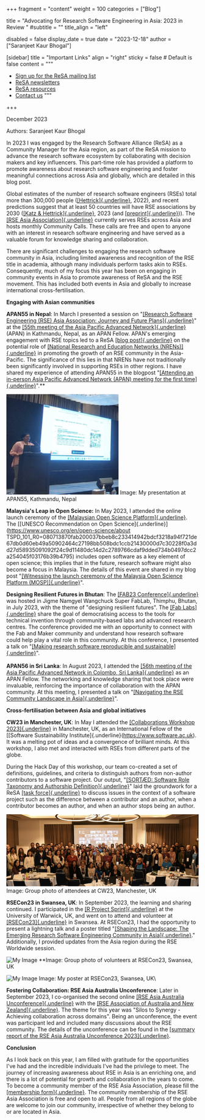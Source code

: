 +++
fragment = "content"
weight = 100
categories = ["Blog"]

title = "Advocating for Research Software Engineering in Asia: 2023 in Review "
#subtitle = ""
title_align = "left"

disabled = false
display_date = true
date = "2023-12-18"
author = ["Saranjeet Kaur Bhogal"]

[sidebar]
  title = "Important Links"
  align = "right"
  sticky = false # Default is false
  content = """
  * [Sign up for the ReSA mailing list](https://landing.mailerlite.com/webforms/landing/i5e1h2)
  * [ReSA newsletters](/news)
  * [ReSA resources](/resa-resources)
  * [Contact us](/contact)
  """

+++

December 2023

Authors: Saranjeet Kaur Bhogal

In 2023 I was engaged by the Research Software Alliance (ReSA) as a Community Manager for the Asia region, as part of the ReSA mission to advance the research software ecosystem by collaborating with decision makers and key influencers. This part-time role has provided a platform to promote awareness about research software engineering and foster meaningful connections across Asia and globally, which are detailed in this blog post.

Global estimates of the number of research software engineers (RSEs) total more than 300,000 people ([[Hettrick]{.underline}](https://slides.com/simonhettrick/how-many-rses), 2022), and recent predictions suggest that at least 50 countries will have RSE associations by 2030 ([[Katz & Hettrick]{.underline}](https://ieeexplore.ieee.org/document/10254813), 2023 (and [[preprint]{.underline}](https://arxiv.org/abs/2308.07796))). The [[RSE Asia Association]{.underline}](https://rse-asia.github.io/RSE_Asia/) currently serves RSEs across Asia and hosts monthly Community Calls. These calls are free and open to anyone with an interest in research software engineering and have served as a valuable forum for knowledge sharing and collaboration.

There are significant challenges to engaging the research software community in Asia, including limited awareness and recognition of the RSE title in academia, although many individuals perform tasks akin to
RSEs. Consequently, much of my focus this year has been on engaging in community events in Asia to promote awareness of ReSA and the RSE movement. This has included both events in Asia and globally to increase international cross-fertilisation.

**Engaging with Asian communities**

**APAN55 in Nepal**: In March I presented a session on "[[Research Software Engineering (RSE) Asia Association: Journey and Future Plans]{.underline}](https://zenodo.org/record/7817687)" at the [[55th meeting of the Asia Pacific Advanced Network]{.underline}](https://apan55.apan.net/) (APAN) in Kathmandu, Nepal, as an APAN Fellow. APAN's emerging engagement with RSE topics led to a ReSA [[blog post]{.underline}](https://www.researchsoft.org/blog/2023-04/) on the potential role of [[National Research and Education Networks (NRENs)]{.underline}](https://en.wikipedia.org/wiki/National_research_and_education_network) in promoting the growth of an RSE community in the Asia-Pacific. The significance of this lies in that NRENs have not traditionally been significantly involved in supporting RSEs in other regions. I have shared my experience of attending APAN55 in the blogpost "[[Attending an in-person Asia Pacific Advanced Network (APAN) meeting for the first time]{.underline}](https://www.software.ac.uk/blog/attending-person-asia-pacific-advanced-network-apan-meeting-first-time)".**

![My Image](image1.png)
Image: My presentation at APAN55, Kathmandu, Nepal


**Malaysia's Leap in Open Science:** In May 2023, I attended the online
launch ceremony of the [[Malaysian Open Science Platform]{.underline}](https://mosp.gov.my). The [[UNESCO Recommendation on Open Science]{.underline}](https://www.unesco.org/en/open-science/about TSPD_101_R0=080713870fab200037bbeb8c233414942bdcf3218a94f721de67db0d60eb49a50902464c27198bb508bdc1ccb21430000d7c30228f0a3dd27d58935091092f24c9d11480dc14d2c2789766cdaf9dded734b0497dcc2a254045f03176b39b4795) includes open software as a key element of open science; this implies that in the future, research software might also become a focus in Malaysia. The details of this event are shared in my blog post "[[Witnessing the launch ceremony of the Malaysia Open Science Platform (MOSP)]{.underline}](https://www.software.ac.uk/blog/witnessing-launch-ceremony-malaysia-open-science-platform-mosp)".

**Designing Resilient Futures in Bhutan**: The [[FAB23
Conference]{.underline}](https://fab23.fabevent.org) was hosted in Jigme Namgyel Wangchuck Super FabLab, Thimphu, Bhutan, in July 2023, with the theme of "designing resilient futures". The [[Fab Labs]{.underline}](https://www.fablabs.io) share the goal of democratising access to the tools for technical invention through community-based labs and advanced research centres. The conference provided me with an opportunity to connect with the Fab and Maker community and understand how research software could help play a vital role in this community. At this conference, I presented a talk on "[[Making research software reproducible and sustainable]{.underline}](https://zenodo.org/record/8191155)".\
\
**APAN56 in Sri Lanka**: In August 2023, I attended the [[56th meeting of the Asia Pacific Advanced Network in Colombo, Sri Lanka]{.underline}](https://apan56.apan.net) as an APAN Fellow. The networking and knowledge sharing that took place were invaluable, reinforcing the importance of collaboration with the APAN community. At this meeting, I presented a talk on "[[Navigating the RSE Community Landscape in Asia]{.underline}](https://zenodo.org/records/8278704)".

**Cross-fertilisation between Asia and global initiatives**

**CW23 in Manchester, UK**: In May I attended the [[Collaborations
Workshop 2023]{.underline}](https://www.software.ac.uk/workshop/collaborations-workshop-2023-cw23-0) in Manchester, UK, as an International Fellow of the [[Software Sustainability Institute]{.underline}(https://www.software.ac.uk). It was a melting pot of ideas and a convergence of brilliant minds. At this workshop, I also met and interacted with RSEs from different parts of the globe.

During the Hack Day of this workshop, our team co-created a set of definitions, guidelines, and criteria to distinguish authors from non-author contributors to a software project. Our output, \"[[SORTÆD:
Software Role Taxonomy and Authorship Definition]{.underline}](https://sdruskat.net/software-authorship/)\" laid the groundwork for a ReSA [[task force]{.underline}](https://www.researchsoft.org/taskforces/) to discuss issues in the context of a software project such as the difference between a contributor and an author, when a contributor becomes an author, and when an author stops being an author.

![My Image](image3.png)
Image: Group photo of attendees at CW23, Manchester, UK

**RSECon23 in Swansea, UK**: In September 2023, the learning and sharing continued. I participated in the [[R Project Sprint]{.underline}](https://contributor.r-project.org/r-project-sprint-2023/) at the University of Warwick, UK, and went on to attend and volunteer at [[RSECon23]{.underline}](https://rsecon23.society-rse.org) in Swansea. At RSECon23, I had the opportunity to present a lightning talk and a poster titled \"[[Shaping the Landscape: The Emerging Research Software Engineering Community in Asia]{.underline}](https://zenodo.org/records/8300052).\" Additionally, I provided updates from the Asia region during the RSE Worldwide session.

![My Image](image4.png)
**Image: Group photo of volunteers at RSECon23, Swansea, UK

![My Image](image2.png)
Image: My poster at RSECon23, Swansea, UK\

**Fostering Collaboration: RSE Asia Australia Unconference**: Later in September 2023, I co-organised the second online [[RSE Asia Australia Unconference]{.underline}](https://rseaa.github.io) with the [[RSE Association of Australia and New Zealand]{.underline}](https://rse-aunz.github.io/). The theme for this year was "Silos to Synergy - Achieving collaboration across domains". Being an unconference, the event was participant led and included many discussions about the RSE community. The details of the unconference can be found in the [[summary report of the RSE Asia Australia Unconference 2023]{.underline}](https://figshare.com/articles/online_resource/2023_Research_Software_Engineer_Asia_Australia_Unconference_Summary_Report/24309634).

**Conclusion**

As I look back on this year, I am filled with gratitude for the opportunities I\'ve had and the incredible individuals I\'ve had the privilege to meet. The journey of increasing awareness about RSE in Asia is an enriching one, and there is a lot of potential for growth and collaboration in the years to come. To become a community member of the RSE Asia Association, please fill the [[membership form]{.underline}](https://docs.google.com/forms/d/e/1FAIpQLSci4FOE7wBeDJQowDSmweujLhJFfzr2rut46yKJc0agkE7Jug/viewform). The community membership of the RSE Asia Association is free and open to all. People from all regions of the globe are welcome to join our community, irrespective of whether they belong to or are located in Asia.

